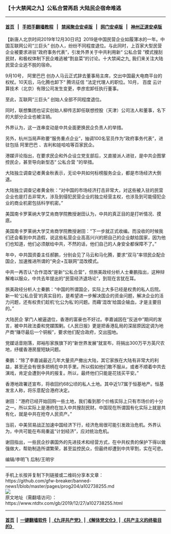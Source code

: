 ### 【十大禁闻之九】公私合营再启 大陆民企宿命难逃
------------------------

#### [首页](https://github.com/gfw-breaker/banned-news1/blob/master/README.md) &nbsp;&nbsp;|&nbsp;&nbsp; [手把手翻墙教程](https://github.com/gfw-breaker/guides/wiki) &nbsp;&nbsp;|&nbsp;&nbsp; [禁闻聚合安卓版](https://github.com/gfw-breaker/bn-android) &nbsp;&nbsp;|&nbsp;&nbsp; [网门安卓版](https://github.com/oGate2/oGate) &nbsp;&nbsp;|&nbsp;&nbsp; [神州正道安卓版](https://github.com/SzzdOgate/update) 



<div><div class="post_content" itemprop="articleBody">
 <p>
  【新唐人北京时间2019年12月30日讯】2019是中国民营企业如履薄冰的一年。中国互联网公司“三巨头” 创办人，纷纷不同程度退位。与此同时，上百家大型民营企业被要求进驻“政府事务代表”，引发外界关于中共利用新“
  <ok href="https://www.ntdtv.com/gb/公私合营.htm">
   公私合营
  </ok>
  ”模式搜刮民财，和极权体制下民企难逃被“割韭菜”的讨论。十大禁闻之九, 我们来关注大陆民营企业逃不脱的宿命。
 </p>
 <p>
  9月10号，
  <ok href="https://www.ntdtv.com/gb/阿里巴巴.htm">
   阿里巴巴
  </ok>
  创办人马云正式辞去董事局主席，交出中国最大电商平台的权杖。10天后，马化腾也卸下“
  <ok href="https://www.ntdtv.com/gb/腾讯征信.htm">
   腾讯征信
  </ok>
  ”法定代理人的职位。10月，
  <ok href="https://www.ntdtv.com/gb/百度.htm">
   百度
  </ok>
  云计算技术（北京）有限公司发生变更，李彦宏卸任执行董事。
 </p>
 <p>
  至此，互联网“三巨头” 创始人全部不同程度退位。
 </p>
 <p>
  同时，联想集团也证实创始人柳传志卸任联想控股（天津）公司法人和董事，名下的大部分企业也被注销。
 </p>
 <p>
  外界认为，这一连串变动是中共全面更换民企负责人的举措。
 </p>
 <p>
  另外，杭州当局声称要“服务重点企业”，抽调100名官员作为“政府事务代表”，进驻包括
  <ok href="https://www.ntdtv.com/gb/阿里巴巴.htm">
   阿里巴巴
  </ok>
  、吉利和娃哈哈等百家民企。
 </p>
 <p>
  港媒评论指出，在要求民企和外企设立党支部后，又直接派人进驻，是中共企图掌控民企，甚至导向新型态“
  <ok href="https://www.ntdtv.com/gb/公私合营.htm">
   公私合营
  </ok>
  ”的举措。
 </p>
 <p>
  大陆独立调查记者黄金秋表示，无论中共如何标榜服务企业，都是市场经济大倒退。
 </p>
 <p>
  大陆独立调查记者黄金秋：“对中国的市场经济打击非常大，对这些被入驻的民营企业也是打击非常大，涉及到侵犯民营企业的独立经营主权，也涉及到可能侵犯企业的商业机密包括科学机密。”
 </p>
 <p>
  美国南卡罗莱纳大学艾肯商学院教授谢田认为，中共的真正目的是打听情况、摸底。
 </p>
 <p>
  美国南卡罗莱纳大学艾肯商学院教授谢田：“下一步就正式收编。而没收的时候我们还会看到中共造假，说这些私营企业高高兴兴的把自己的企业献给国家，因为他们也知道，他们必须献给中共，不然的话，他们自己的人身安全都保障不了。”
 </p>
 <p>
  年中，中共国资委主任郝鹏，分别会见了马云和马化腾，要求“双马”率领民企配合国企，加速推进所谓的“央企+互联网”混改模式。
 </p>
 <p>
  中共一再否认“合作混改”是新“公私合营”，但旅美政经分析人士秦鹏指出，这种辩解难以服众，中共去年提出的“民营经济退场论”，到现在言犹在耳。
 </p>
 <p>
  旅美政经分析人士秦鹏：“中国的所谓国企，实际上大多已经是权贵的私人后院。新一轮‘公私合营’的真实目的，是希望进一步解决国企的资金问题，解决企业的活力问题，还有权贵们趁机‘化公为私’的问题。而藉‘混改’给国企输血，才是主要目的。”
 </p>
 <p>
  <ok href="https://www.ntdtv.com/gb/大陆民企.htm">
   大陆民企
  </ok>
  掌门人被逼退位，香港的富豪也不好过。李嘉诚因在“反送中”期间的发言，被中共政法委和党媒围剿。《人民日报》更是把香港乱局的深层原因定调为地产商“赚尽最后一个铜板”，要求他们配合政府，交出囤地。
 </p>
 <p>
  党媒话音刚落，郑裕彤家族旗下的“新世界发展”就宣布，将捐出300万平方英尺农地，纾缓香港房屋短缺问题。
 </p>
 <p>
  秦鹏：“除了李嘉诚最近几年大量资产撤出大陆，其它家族在大陆有非常大的利益，甚至还会有很多把柄在中共手里。所以假如他们敢不服从，或者不顺着中共去演戏，肯定会遭到中共的报复。所以，最终他们只能是花钱买平安。”
 </p>
 <p>
  香港地政署还宣布，将收回约68公顷的私人土地。其中近1/7属于恒基地产。恒基发言人称，将乐意配合港府决定。
 </p>
 <p>
  谢田：“港府已经开始回购一些土地，我们看到那个价格实际上只有市场价的十分之一。所以实际上是港府在加入中共搜刮民财。中国现在所谓国有化实际上就是共有化，就是中共在抢夺人民资产。”
 </p>
 <p>
  当前，中美贸易战正加速中国经济下行，经济危局很可能引发政治危机。外界认为，中共可能在布局重返“计划经济”，应对统治危机。
 </p>
 <p>
  谢田指出，一些民企抄袭国外的先进技术和经营方式，在中共权贵的保护下得以做强做大，帮助制造所谓繁荣，甚至监控民众，但最终却遭到中共宰割，实在可悲。
 </p>
 <p>
  编辑/李明飞 后制/王明宇
 </p>
 <div class="single_ad">
 </div>
</div>
</div>
<hr/>
手机上长按并复制下列链接或二维码分享本文章：<br/>
https://github.com/gfw-breaker/banned-news1/blob/master/pages/prog204/a102738255.md <br/>
<a href='https://github.com/gfw-breaker/banned-news1/blob/master/pages/prog204/a102738255.md'><img src='https://github.com/gfw-breaker/banned-news1/blob/master/pages/prog204/a102738255.md.png'/></a> <br/>
原文地址（需翻墙访问）：https://www.ntdtv.com/gb/2019/12/27/a102738255.html


------------------------
#### [首页](https://github.com/gfw-breaker/banned-news1/blob/master/README.md) &nbsp;|&nbsp; [一键翻墙软件](https://github.com/gfw-breaker/nogfw/blob/master/README.md) &nbsp;| [《九评共产党》](https://github.com/gfw-breaker/9ping.md/blob/master/README.md#九评之一评共产党是什么) | [《解体党文化》](https://github.com/gfw-breaker/jtdwh.md/blob/master/README.md) | [《共产主义的终极目的》](https://github.com/gfw-breaker/gczydzjmd.md/blob/master/README.md)


<img src='http://gfw-breaker.win/banned-news/pages/prog204/a102738255.md' width='0px' height='0px'/>